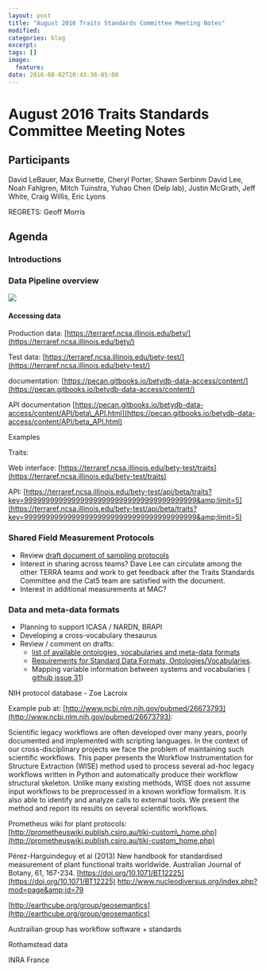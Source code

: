 ```yaml
---
layout: post
title: "August 2016 Traits Standards Committee Meeting Notes"
modified:
categories: blog
excerpt:
tags: []
image:
  feature:
date: 2016-08-02T20:43:38-05:00
---
```

# August 2016 Traits Standards Committee Meeting Notes

## Participants

David LeBauer, Max Burnette, Cheryl Porter, Shawn Serbinm David Lee, Noah Fahlgren, Mitch Tuinstra, Yuhao Chen (Delp lab), Justin McGrath, Jeff White, Craig Willis, Eric Lyons

REGRETS:
Geoff Morris

## Agenda

### Introductions

### Data Pipeline overview

 ![](https://github.com/terraref/terraref.github.io/blob/master/images/Pipeline%20July%202016.png)

#### **Accessing data**

Production data: [https://terraref.ncsa.illinois.edu/bety/](https://terraref.ncsa.illinois.edu/bety/)

Test data: [https://terraref.ncsa.illinois.edu/bety-test/](https://terraref.ncsa.illinois.edu/bety-test/)

documentation: [https://pecan.gitbooks.io/betydb-data-access/content/](https://pecan.gitbooks.io/betydb-data-access/content/)

API documentation [https://pecan.gitbooks.io/betydb-data-access/content/API/beta\_API.html](https://pecan.gitbooks.io/betydb-data-access/content/API/beta_API.html)

Examples

Traits:

Web interface: [https://terraref.ncsa.illinois.edu/bety-test/traits](https://terraref.ncsa.illinois.edu/bety-test/traits)

API: [https://terraref.ncsa.illinois.edu/bety-test/api/beta/traits?key=9999999999999999999999999999999999999999&amp;limit=5](https://terraref.ncsa.illinois.edu/bety-test/api/beta/traits?key=9999999999999999999999999999999999999999&amp;limit=5)

### Shared Field Measurement Protocols

- Review [draft document of sampling protocols](https://docs.google.com/document/d/1iP8b97kmOyPmETQI_aWbgV_1V6QiKYLblq1jIqXLJ84)
- Interest in sharing across teams?  Dave Lee can circulate among the other TERRA teams and work to get feedback after the Traits Standards Committee and the Cat5 team are satisfied with the document.
- Interest in additional measurements at MAC?

### Data and meta-data formats

- Planning to support ICASA / NARDN, BRAPI
- Developing a cross-vocabulary thesaurus
- Review / comment on drafts:
  - [list of available ontologies, vocabularies and meta-data formats](https://docs.google.com/spreadsheets/d/1qu3LYomGIiC4Lmzler-bH8jvyfR-GA6lDl5Go0NhO2c/edit#gid=0)
  - [Requirements for Standard Data Formats, Ontologies/Vocabularies](https://docs.google.com/document/d/13gXD_OVLffm0hqahDZ3tUvru8IV1fRfM6DiuOcfjr3s/edit?usp=sharing).
  - Mapping variable information between systems and vocabularies ( [github issue 31](https://github.com/terraref/reference-data/issues/31))

NIH protocol database - Zoe Lacroix

Example pub at: [http://www.ncbi.nlm.nih.gov/pubmed/26673793](http://www.ncbi.nlm.nih.gov/pubmed/26673793):

Scientific legacy workflows are often developed over many years, poorly documented and implemented with scripting languages. In the context of our cross-disciplinary projects we face the problem of maintaining such scientific workflows. This paper presents the Workflow Instrumentation for Structure Extraction (WISE) method used to process several ad-hoc legacy workflows written in Python and automatically produce their workflow structural skeleton. Unlike many existing methods, WISE does not assume input workflows to be preprocessed in a known workflow formalism. It is also able to identify and analyze calls to external tools. We present the method and report its results on several scientific workflows.

Prometheus wiki for plant protocols: [http://prometheuswiki.publish.csiro.au/tiki-custom\_home.php](http://prometheuswiki.publish.csiro.au/tiki-custom_home.php)

Pérez-Harguindeguy et al (2013) New handbook for standardised measurement of plant functional traits worldwide. Australian Journal of Botany, 61, 167-234. [https://doi.org/10.1071/BT12225](https://doi.org/10.1071/BT12225) http://www.nucleodiversus.org/index.php?mod=page&amp;id=79

[http://earthcube.org/group/geosemantics](http://earthcube.org/group/geosemantics)

Austrailian group has workflow software + standards

Rothamstead data

INRA France
